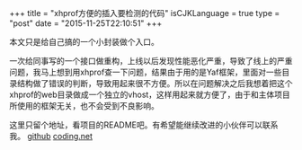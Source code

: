 +++
title  = "xhprof方便的插入要检测的代码"
isCJKLanguage = true
type = "post"
date = "2015-11-25T22:10:51"
+++


本文只是给自己搞的一个小封装做个入口。

一次给同事写的一个接口做重构，上线以后发现性能恶化严重，导致了线上的严重问题，我马上想到用xhprof查一下问题，结果由于用的是Yaf框架，里面对一些目录结构做了错误的判断，导致用起来很不方便。所以在问题解决之后我想着把这个xhprof的web目录做成一个独立的vhost，这样用起来就方便了，由于和主体项目所使用的框架无关，也不会受到不良影响。

这里只留个地址，看项目的README吧。有希望能继续改进的小伙伴可以联系我。
[github](https://github.com/lovelock/xhprof-web.git)
[coding.net](https://git.coding.net/lovelock/xhprof-web.git)
